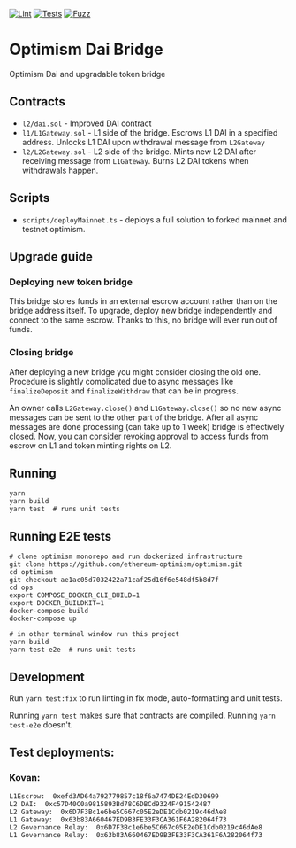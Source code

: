 [![Lint](https://github.com/BellwoodStudios/optimism-dai-bridge/actions/workflows/lint.yml/badge.svg)](https://github.com/BellwoodStudios/optimism-dai-bridge/actions/workflows/lint.yml)
[![Tests](https://github.com/BellwoodStudios/optimism-dai-bridge/actions/workflows/tests.yml/badge.svg)](https://github.com/BellwoodStudios/optimism-dai-bridge/actions/workflows/tests.yml)
[![Fuzz](https://github.com/BellwoodStudios/optimism-dai-bridge/actions/workflows/fuzz.yml/badge.svg)](https://github.com/BellwoodStudios/optimism-dai-bridge/actions/workflows/fuzz.yml)

# Optimism Dai Bridge

Optimism Dai and upgradable token bridge

## Contracts

- `l2/dai.sol` - Improved DAI contract
- `l1/L1Gateway.sol` - L1 side of the bridge. Escrows L1 DAI in a specified address. Unlocks L1 DAI upon withdrawal
  message from `L2Gateway`
- `l2/L2Gateway.sol` - L2 side of the bridge. Mints new L2 DAI after receiving message from `L1Gateway`.
  Burns L2 DAI tokens when withdrawals happen.

## Scripts

- `scripts/deployMainnet.ts` - deploys a full solution to forked mainnet and testnet optimism.

## Upgrade guide

### Deploying new token bridge

This bridge stores funds in an external escrow account rather than on the bridge address itself. To upgrade, deploy new
bridge independently and connect to the same escrow. Thanks to this, no bridge will ever run out of funds.

### Closing bridge

After deploying a new bridge you might consider closing the old one. Procedure is slightly complicated due to async
messages like `finalizeDeposit` and `finalizeWithdraw` that can be in progress.

An owner calls `L2Gateway.close()` and `L1Gateway.close()` so no new async messages can be sent to the other
part of the bridge. After all async messages are done processing (can take up to 1 week) bridge is effectively closed.
Now, you can consider revoking approval to access funds from escrow on L1 and token minting rights on L2.

## Running

```
yarn
yarn build
yarn test  # runs unit tests
```

## Running E2E tests

```
# clone optimism monorepo and run dockerized infrastructure
git clone https://github.com/ethereum-optimism/optimism.git
cd optimism
git checkout ae1ac05d7032422a71caf25d16f6e548df5b8d7f
cd ops
export COMPOSE_DOCKER_CLI_BUILD=1
export DOCKER_BUILDKIT=1
docker-compose build
docker-compose up

# in other terminal window run this project
yarn build
yarn test-e2e  # runs unit tests
```

## Development

Run `yarn test:fix` to run linting in fix mode, auto-formatting and unit tests.

Running `yarn test` makes sure that contracts are compiled. Running `yarn test-e2e` doesn't.


## Test deployments:

### Kovan:

```
L1Escrow:  0xefd3AD64a792779857c18f6a7474DE24EdD30699
L2 DAI:  0xc57D40C0a9815893Bd78C6DBCd9324F491542487
L2 Gateway:  0x6D7F3Bc1e6be5C667c05E2eDE1Cdb0219c46dAe8
L1 Gateway:  0x63b83A660467ED9B3FE33F3CA361F6A282064f73
L2 Governance Relay:  0x6D7F3Bc1e6be5C667c05E2eDE1Cdb0219c46dAe8
L1 Governance Relay:  0x63b83A660467ED9B3FE33F3CA361F6A282064f73
```